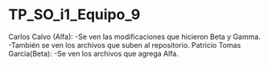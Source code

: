 # TP_SO_i1_Equipo_9

Carlos Calvo (Alfa):
-Se ven las modificaciones que hicieron Beta y Gamma.
-También se ven los archivos que suben al repositorio.
Patricio Tomas Garcia(Beta):
-Se ven los archivos que agrega Alfa.

